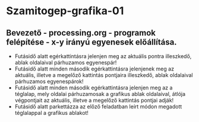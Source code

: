 # Szamitogep-grafika-01
## Bevezető - processing.org - programok felépítése - x-y irányú egyenesek előállítása.

* Futásidő alatt egérkattintásra jelenjen meg az aktuális pontra illeszkedő, ablak oldalaival párhuzamos egyenespár!
* Futásidő alatt minden második egérkattintásra jelenjenek meg az aktuális, illetve a megelőző kattintás pontjaira illeszkedő, ablak oldalaival párhuzamos egyenespárok!
* Futásidő alatt minden második egérkattintásra jelenjen meg az a téglalap, mely oldalai párhuzamosak a grafikus ablak oldalaival, átlója végpontjait az aktuális, illetve a megelőző kattintás pontjai adják!
* Futásidő alatt parkettázza az előző feladatban leírt módon megadott téglalappal a grafikus ablakot!
